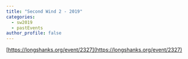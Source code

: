 ```yaml
---
title: "Second Wind 2 - 2019"
categories:
  - sw2019
  - pastEvents
author_profile: false
---
```

[https://longshanks.org/event/2327](https://longshanks.org/event/2327)